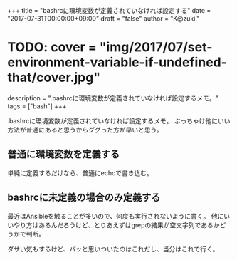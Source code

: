 +++
title = "bashrcに環境変数が定義されていなければ設定する"
date = "2017-07-31T00:00:00+09:00"
draft = "false"
author = "K@zuki."
# TODO: cover = "img/2017/07/set-environment-variable-if-undefined-that/cover.jpg"
description = ".bashrcに環境変数が定義されていなければ設定するメモ。"
tags = ["bash"]
+++

.bashrcに環境変数が定義されていなければ設定するメモ。
ぶっちゃけ他にいい方法が普通にあると思うからググった方が早いと思う。

## 普通に環境変数を定義する
単純に定義するだけなら、普通にechoで書き込む。

## bashrcに未定義の場合のみ定義する
最近はAnsibleを触ることが多いので、何度も実行されないように書く。
他にいいやり方はあるんだろうけど、とりあえずはgrepの結果が空文字列であるかどうかで判断。

ダサい気もするけど、パッと思いついたのはこれだし、当分はこれで行く。

